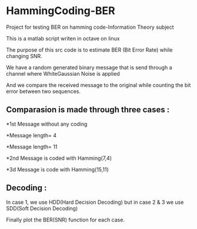 # HammingCoding-BER
Project for testing BER on hamming code-Information Theory subject

This is a matlab script writen in octave on linux


The purpose of this src code is to estimate BER (Bit Error Rate) while changing SNR.

We have a random generated binary message that is send through a channel where WhiteGaussian Noise is applied

And we compare the received message to the original while counting the bit error between two sequences.

Comparasion is made through three cases :
-------------------------------------------

 *1st Message without any coding 

   *Message length= 4

   *Message length= 11

 *2nd Message is coded with Hamming(7,4)

 *3d  Message is code with Hamming(15,11)


Decoding :
--------------

In case 1, we use HDD(Hard Decision Decoding) but in case 2 & 3 we use SDD(Soft Decision Decoding)

Finally plot the BER(SNR) function for each case.
